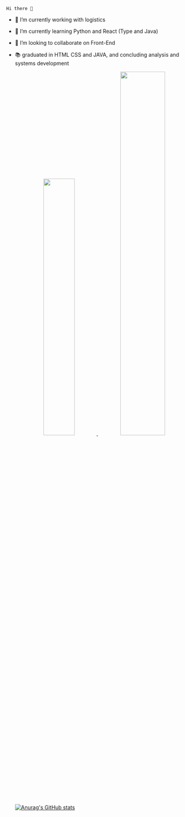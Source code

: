 
    Hi there 👋


- 🔭 I’m currently working with logistics
- 🌱 I’m currently learning Python and React (Type and Java)
- 👯 I’m looking to collaborate on Front-End
- 📚 graduated in HTML CSS and JAVA, and concluding analysis and systems development

    <div align="center">
        <a href="https://github.com/gabrielsaquette">
        <img height="42%" src="https://github-readme-stats.vercel.app/api?username=gabrielsaquette&show_icons=true&theme=dracula&include_all_commits=true&count_private=true"/>
        <img height="50%" src="https://github-readme-stats.vercel.app/api/top-langs/?username=gabrielsaquette&layout=compact&langs_count=7&theme=dracula"/>
    </div>
 
    ![Anurag's GitHub stats](https://github-readme-stats.vercel.app/api?username=anuraghazra&theme=dark&show_icons=true)
